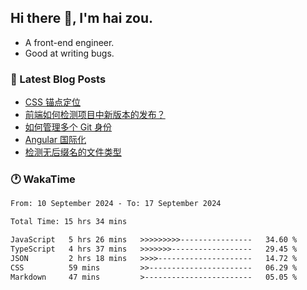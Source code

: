 ## Hi there 👋, I'm hai zou.

- A front-end engineer.
- Good at writing bugs.

### 📖 Latest Blog Posts
<!-- BLOG-POST-LIST:START -->
- [CSS 锚点定位](https://blog.izou.top/css/anchor-position/)
- [前端如何检测项目中新版本的发布？](https://blog.izou.top/angular/version-update/)
- [如何管理多个 Git 身份](https://blog.izou.top/git/multi-git-identity/)
- [Angular 国际化](https://blog.izou.top/angular/i18n/)
- [检测无后缀名的文件类型](https://blog.izou.top/js/filetype-check/)
<!-- BLOG-POST-LIST:END -->

### 🕐 WakaTime
<!--START_SECTION:waka-->

```txt
From: 10 September 2024 - To: 17 September 2024

Total Time: 15 hrs 34 mins

JavaScript   5 hrs 26 mins   >>>>>>>>>----------------   34.60 %
TypeScript   4 hrs 37 mins   >>>>>>>------------------   29.45 %
JSON         2 hrs 18 mins   >>>>---------------------   14.72 %
CSS          59 mins         >>-----------------------   06.29 %
Markdown     47 mins         >------------------------   05.05 %
```

<!--END_SECTION:waka-->
